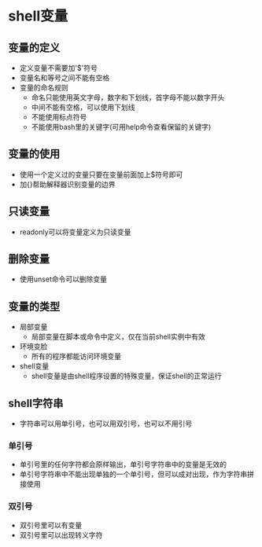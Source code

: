 # shell变量

## 变量的定义
* 定义变量不需要加'$'符号
* 变量名和等号之间不能有空格
* 变量的命名规则
	* 命名只能使用英文字母，数字和下划线，首字母不能以数字开头
	* 中间不能有空格，可以使用下划线
	* 不能使用标点符号
	* 不能使用bash里的关键字(可用help命令查看保留的关键字)


## 变量的使用
* 使用一个定义过的变量只要在变量前面加上$符号即可
* 加{}帮助解释器识别变量的边界

## 只读变量
* readonly可以将变量定义为只读变量

## 删除变量
* 使用unset命令可以删除变量



## 变量的类型
* 局部变量	
	* 局部变量在脚本或命令中定义，仅在当前shell实例中有效
* 环境变脸
	* 所有的程序都能访问环境变量
* shell变量	
	* shell变量是由shell程序设置的特殊变量，保证shell的正常运行


## shell字符串
* 字符串可以用单引号，也可以用双引号，也可以不用引号

### 单引号
* 单引号里的任何字符都会原样输出，单引号字符串中的变量是无效的
* 单引号字符串中不能出现单独的一个单引号，但可以成对出现，作为字符串拼接使用

### 双引号
* 双引号里可以有变量
* 双引号里可以出现转义字符
